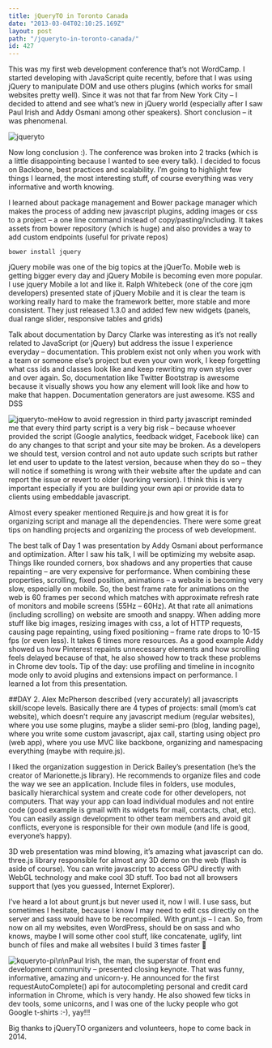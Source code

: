 ```yaml
---
title: jQueryTO in Toronto Canada
date: "2013-03-04T02:10:25.169Z"
layout: post
path: "/jqueryto-in-toronto-canada/"
id: 427
---
```


This was my first web development conference that’s not WordCamp. I started developing with JavaScript quite recently, before that I was using jQuery to manipulate DOM and use others plugins (which works for small websites pretty well). Since it was not that far from New York City – I decided to attend and see what’s new in jQuery world (especially after I saw Paul Irish and Addy Osmani among other speakers). Short conclusion – it was phenomenal.

![jqueryto](http://alexbachuk.com/wp-content/uploads/2013/03/jqueryto.jpg)

Now long conclusion :). The conference was broken into 2 tracks (which is a little disappointing because I wanted to see every talk). I decided to focus on Backbone, best practices and scalability. I’m going to highlight few things I learned, the most interesting stuff, of course everything was very informative and worth knowing.

I learned about package management and Bower package manager which makes the process of adding new javascript plugins, adding images or css to a project – a one line command instead of copy/pasting/including. It takes assets from bower repository (which is huge) and also provides a way to add custom endpoints (useful for private repos)

`bower install jquery`

jQuery mobile was one of the big topics at the jQuerTo. Mobile web is getting bigger every day and jQuery Mobile is becoming even more popular. I use jquery Mobile a lot and like it. Ralph Whitebeck (one of the core jqm developers) presented state of jQuery Mobile and it is clear the team is working really hard to make the framework better, more stable and more consistent. They just released 1.3.0 and added few new widgets (panels, dual range slider, responsive tables and grids)

Talk about documentation by Darcy Clarke was interesting as it’s not really related to JavaScript (or jQuery) but address the issue I experience everyday – documentation. This problem exist not only when you work with a team or someone else’s project but even your own work, I keep forgetting what css ids and classes look like and keep rewriting my own styles over and over again. So, documentation like Twitter Bootstrap is awesome because it visually shows you how any element will look like and how to make that happen. Documentation generators are just awesome. KSS and DSS

![jqueryto-me](http://alexbachuk.com/wp-content/uploads/2013/03/jqueryto-me.jpg)How to avoid regression in third party javascript reminded me that every third party script is a very big risk – because whoever provided the script (Google analytics, feedback widget, Facebook like) can do any changes to that script and your site may be broken. As a developers we should test, version control and not auto update such scripts but rather let end user to update to the latest version, because when they do so – they will notice if something is wrong with their website after the update and can report the issue or revert to older (working version). I think this is very important especially if you are building your own api or provide data to clients using embeddable javascript.

Almost every speaker mentioned Require.js and how great it is for organizing script and manage all the dependencies. There were some great tips on handling projects and organizing the process of web development.

The best talk of Day 1 was presentation by Addy Osmani about performance and optimization. After I saw his talk, I will be optimizing my website asap. Things like rounded corners, box shadows and any properties that cause repainting – are very expensive for performance. When combining these properties, scrolling, fixed position, animations – a website is becoming very slow, especially on mobile. So, the best frame rate for animations on the web is 60 frames per second which matches with approximate refresh rate of monitors and mobile screens (55Hz – 60Hz). At that rate all animations (including scrolling) on website are smooth and snappy. When adding more stuff like big images, resizing images with css, a lot of HTTP requests, causing page repainting, using fixed positioning – frame rate drops to 10-15 fps (or even less). It takes 6 times more resources. As a good example Addy showed us how Pinterest repaints unnecessary elements and how scrolling feels delayed because of that, he also showed how to track these problems in Chrome dev tools. Tip of the day: use profiling and timeline in incognito mode only to avoid plugins and extensions impact on performance. I learned a lot from this presentation.

##DAY 2.
Alex McPherson described (very accurately) all javascripts skill/scope levels. Basically there are 4 types of projects: small (mom’s cat website), which doesn’t require any javascript medium (regular websites), where you use some plugins, maybe a slider semi-pro (blog, landing page), where you write some custom javascript, ajax call, starting using object pro (web app), where you use MVC like backbone, organizing and namespacing everything (maybe with require.js).

I liked the organization suggestion in Derick Bailey’s presentation (he’s the creator of Marionette.js library). He recommends to organize files and code the way we see an application. Include files in folders, use modules, basically hierarchical system and create code for other developers, not computers. That way your app can load individual modules and not entire code (good example is gmail with its widgets for mail, contacts, chat, etc). You can easily assign development to other team members and avoid git conflicts, everyone is responsible for their own module (and life is good, everyone’s happy).

3D web presentation was mind blowing, it’s amazing what javascript can do. three.js library responsible for almost any 3D demo on the web (flash is aside of course). You can write javascript to access GPU directly with WebGL technology and make cool 3D stuff. Too bad not all browsers support that (yes you guessed, Internet Explorer).

I’ve heard a lot about grunt.js but never used it, now I will. I use sass, but sometimes I hesitate, because I know I may need to edit css directly on the server and sass would have to be recompiled. With grunt.js – I can. So, from now on all my websites, even WordPress, should be on sass and who knows, maybe I will some other cool stuff, like concatenate, uglify, lint bunch of files and make all websites I build 3 times faster 🙂

![kqueryto-pi](http://alexbachuk.com/wp-content/uploads/2013/03/kqueryto-pi.jpg)\n\nPaul Irish, the man, the superstar of front end development community – presented closing keynote. That was funny, informative, amazing and unicorn-y. He announced for the first requestAutoComplete() api for autocompleting personal and credit card information in Chrome, which is very handy. He also showed few ticks in dev tools, some unicorns, and I was one of the lucky people who got Google t-shirts :-), yay!!!

Big thanks to jQueryTO organizers and volunteers, hope to come back in 2014.
